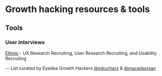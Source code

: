 # Growth hacking resources & tools

## Tools
### User interviews
[Ethnio](https://ethn.io) - UX Research Recruiting, User Research Recruiting, and Usability Recruiting


--
List curated by Eyedea Growth Hackers [@mkucharz](https://github.com/mkucharz) & [@maciejkorsan](https://github.com/maciejkorsan) 
